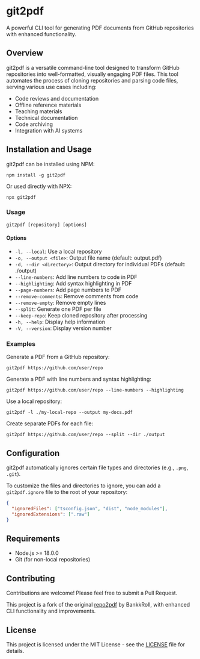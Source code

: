 # git2pdf

A powerful CLI tool for generating PDF documents from GitHub repositories with enhanced functionality.

## Overview

git2pdf is a versatile command-line tool designed to transform GitHub repositories into well-formatted, visually engaging PDF files. This tool automates the process of cloning repositories and parsing code files, serving various use cases including:

- Code reviews and documentation
- Offline reference materials
- Teaching materials
- Technical documentation
- Code archiving
- Integration with AI systems

## Installation and Usage

git2pdf can be installed using NPM:

```shell
npm install -g git2pdf
```

Or used directly with NPX:

```shell
npx git2pdf
```

### Usage

```shell
git2pdf [repository] [options]
```

#### Options

- `-l, --local`: Use a local repository
- `-o, --output <file>`: Output file name (default: output.pdf)
- `-d, --dir <directory>`: Output directory for individual PDFs (default: ./output)
- `--line-numbers`: Add line numbers to code in PDF
- `--highlighting`: Add syntax highlighting in PDF
- `--page-numbers`: Add page numbers to PDF
- `--remove-comments`: Remove comments from code
- `--remove-empty`: Remove empty lines
- `--split`: Generate one PDF per file
- `--keep-repo`: Keep cloned repository after processing
- `-h, --help`: Display help information
- `-V, --version`: Display version number

### Examples

Generate a PDF from a GitHub repository:

```shell
git2pdf https://github.com/user/repo
```

Generate a PDF with line numbers and syntax highlighting:

```shell
git2pdf https://github.com/user/repo --line-numbers --highlighting
```

Use a local repository:

```shell
git2pdf -l ./my-local-repo --output my-docs.pdf
```

Create separate PDFs for each file:

```shell
git2pdf https://github.com/user/repo --split --dir ./output
```

## Configuration

git2pdf automatically ignores certain file types and directories (e.g., `.png`, `.git`).

To customize the files and directories to ignore, you can add a `git2pdf.ignore` file to the root of your repository:

```json
{
  "ignoredFiles": ["tsconfig.json", "dist", "node_modules"],
  "ignoredExtensions": [".raw"]
}
```

## Requirements

- Node.js >= 18.0.0
- Git (for non-local repositories)

## Contributing

Contributions are welcome! Please feel free to submit a Pull Request.

This project is a fork of the original [repo2pdf](https://github.com/BankkRoll/repo2pdf) by BankkRoll, with enhanced CLI functionality and improvements.

## License

This project is licensed under the MIT License - see the [LICENSE](LICENSE.md) file for details.
